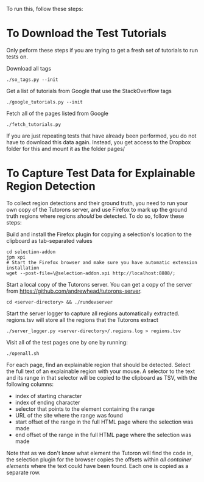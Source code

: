 To run this, follow these steps:

# To Download the Test Tutorials

Only peform these steps if you are trying to get a fresh set of tutorials to run tests on.

Download all tags

    ./so_tags.py --init

Get a list of tutorials from Google that use the StackOverflow tags

    ./google_tutorials.py --init

Fetch all of the pages listed from Google

    ./fetch_tutorials.py

If you are just repeating tests that have already been performed, you do not have to
download this data again.  Instead, you get access to the Dropbox folder for this
and mount it as the folder pages/

# To Capture Test Data for Explainable Region Detection

To collect region detections and their ground truth, you need to run your own copy of
the Tutorons server, and use Firefox to mark up the ground truth regions where regions
*should* be detected.  To do so, follow these steps:

Build and install the Firefox plugin for copying a selection's location to the clipboard as tab-separated values

    cd selection-addon
    jpm xpi
    # Start the Firefox browser and make sure you have automatic extension installation
    wget --post-file=\@selection-addon.xpi http://localhost:8888/;

Start a local copy of the Tutorons server.  You can get a copy of the server from
https://github.com/andrewhead/tutorons-server.

    cd <server-directory> && ./rundevserver

Start the server logger to capture all regions automatically extracted.
regions.tsv will store all the regions that the Tutorons extract

    ./server_logger.py <server-directory>/.regions.log > regions.tsv

Visit all of the test pages one by one by running:

    ./openall.sh

For each page, find an explainable region that should be detected.  Select the full
text of an explainable region with your mouse.  A selector to the text and its range in 
that selector will be copied to the clipboard as TSV, with the following columns:

* index of starting character
* index of ending character
* selector that points to the element containing the range
* URL of the site where the range was found
* start offset of the range in the full HTML page where the selection was made
* end offset of the range in the full HTML page where the selection was made

Note that as we don't know what element the Tutoron will find the code in, the
selection plugin for the browser copies the offsets within *all container elements*
where the text could have been found.  Each one is copied as a separate row.